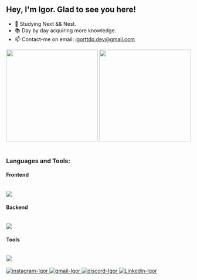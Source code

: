 ## Hey, I'm Igor. Glad to see you here!

- 📘 Studying Next && Nest.
- 📚 Day by day acquiring more knowledge.
- 📫 Contact-me on email: igorttdp.dev@gmail.com

<div>
  <img height="250em" src="https://github-readme-stats.vercel.app/api?username=Igorttdp&show_icons=true&theme=tokyonight" />
  <img height="250em" src="https://github-readme-stats.vercel.app/api/top-langs/?username=Igorttdp&theme=tokyonight" />
</div>

<br>
<h3 align="left">Languages and Tools:</h3>

<div style="display: inline_block">
  <h4>Frontend</h4>
<br/>
    <img src="https://skillicons.dev/icons?i=html,css,javascript,typescript,react,nextjs,styledcomponents" />
  <h4>Backend</h4>
<br/>
    <img src="https://skillicons.dev/icons?i=nodejs,express,nestjs,jest,python,django,postgres" />
  <h4>Tools</h4>
<br/>
    <img src="https://skillicons.dev/icons?i=git,bash,docker,vercel,figma" />
</div><br/>

<div> 
  <a href="https://www.instagram.com/igor_ttdp/" target="blank_"><img alt="instagram-Igor" src="https://img.shields.io/badge/Instagram-E4405F?style=for-the-badge&logo=instagram&logoColor=white" />
  <a href="mailto:igorttdp.dev@gmail.com" target="blank_"><img alt="gmail-Igor" src="https://img.shields.io/badge/Gmail-D14836?style=for-the-badge&logo=gmail&logoColor=white" />
  <a href="https://discordapp.com/users/361336202076618782/" target="blank_"><img alt="discord-Igor" src="https://img.shields.io/badge/Discord-7289DA?style=for-the-badge&logo=discord&logoColor=white" />
    <a href="https://www.linkedin.com/in/igorttdp/" target="blank_"><img alt="Linkedin-Igor" src="https://img.shields.io/badge/-Linkedin-%230A66C2?style=for-the-badge&logo=LinkedIn" />
</div>

